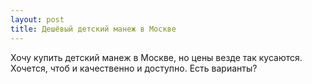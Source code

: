 ```yaml
---
layout: post 
title: Дешёвый детский манеж в Москве 
--- 
```

Хочу купить детский манеж в Москве, но цены везде так кусаются. Хочется, чтоб и качественно и доступно. Есть варианты?
